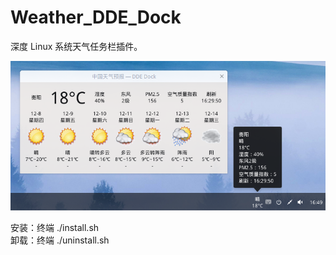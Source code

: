 # Weather_DDE_Dock
深度 Linux 系统天气任务栏插件。  

![alt](preview.png)  

安装：终端 ./install.sh  
卸载：终端 ./uninstall.sh